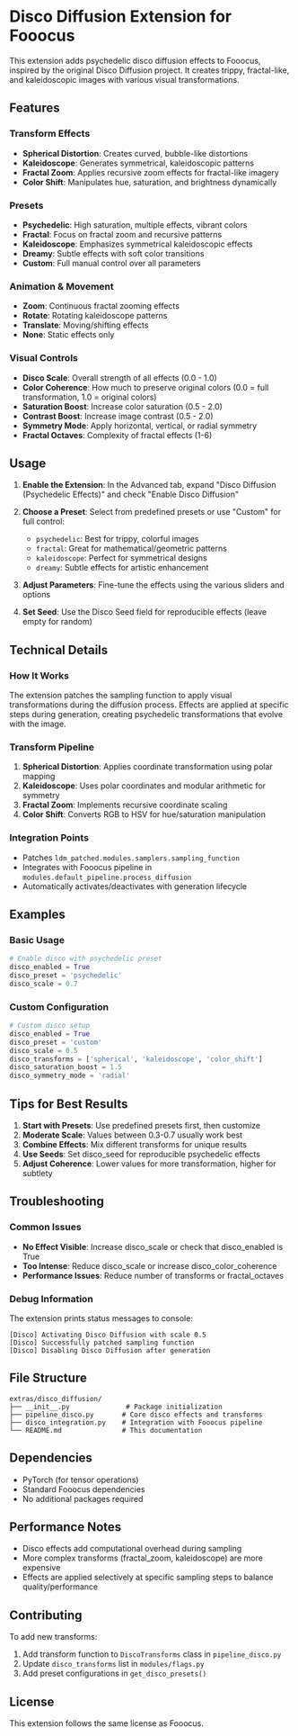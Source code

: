 # Disco Diffusion Extension for Fooocus

This extension adds psychedelic disco diffusion effects to Fooocus, inspired by the original Disco Diffusion project. It creates trippy, fractal-like, and kaleidoscopic images with various visual transformations.

## Features

### Transform Effects
- **Spherical Distortion**: Creates curved, bubble-like distortions
- **Kaleidoscope**: Generates symmetrical, kaleidoscopic patterns
- **Fractal Zoom**: Applies recursive zoom effects for fractal-like imagery
- **Color Shift**: Manipulates hue, saturation, and brightness dynamically

### Presets
- **Psychedelic**: High saturation, multiple effects, vibrant colors
- **Fractal**: Focus on fractal zoom and recursive patterns
- **Kaleidoscope**: Emphasizes symmetrical kaleidoscopic effects
- **Dreamy**: Subtle effects with soft color transitions
- **Custom**: Full manual control over all parameters

### Animation & Movement
- **Zoom**: Continuous fractal zooming effects
- **Rotate**: Rotating kaleidoscope patterns
- **Translate**: Moving/shifting effects
- **None**: Static effects only

### Visual Controls
- **Disco Scale**: Overall strength of all effects (0.0 - 1.0)
- **Color Coherence**: How much to preserve original colors (0.0 = full transformation, 1.0 = original colors)
- **Saturation Boost**: Increase color saturation (0.5 - 2.0)
- **Contrast Boost**: Increase image contrast (0.5 - 2.0)
- **Symmetry Mode**: Apply horizontal, vertical, or radial symmetry
- **Fractal Octaves**: Complexity of fractal effects (1-6)

## Usage

1. **Enable the Extension**: In the Advanced tab, expand "Disco Diffusion (Psychedelic Effects)" and check "Enable Disco Diffusion"

2. **Choose a Preset**: Select from predefined presets or use "Custom" for full control:
   - `psychedelic`: Best for trippy, colorful images
   - `fractal`: Great for mathematical/geometric patterns
   - `kaleidoscope`: Perfect for symmetrical designs
   - `dreamy`: Subtle effects for artistic enhancement

3. **Adjust Parameters**: Fine-tune the effects using the various sliders and options

4. **Set Seed**: Use the Disco Seed field for reproducible effects (leave empty for random)

## Technical Details

### How It Works
The extension patches the sampling function to apply visual transformations during the diffusion process. Effects are applied at specific steps during generation, creating psychedelic transformations that evolve with the image.

### Transform Pipeline
1. **Spherical Distortion**: Applies coordinate transformation using polar mapping
2. **Kaleidoscope**: Uses polar coordinates and modular arithmetic for symmetry
3. **Fractal Zoom**: Implements recursive coordinate scaling
4. **Color Shift**: Converts RGB to HSV for hue/saturation manipulation

### Integration Points
- Patches `ldm_patched.modules.samplers.sampling_function`
- Integrates with Fooocus pipeline in `modules.default_pipeline.process_diffusion`
- Automatically activates/deactivates with generation lifecycle

## Examples

### Basic Usage
```python
# Enable disco with psychedelic preset
disco_enabled = True
disco_preset = 'psychedelic'
disco_scale = 0.7
```

### Custom Configuration
```python
# Custom disco setup
disco_enabled = True
disco_preset = 'custom'
disco_scale = 0.5
disco_transforms = ['spherical', 'kaleidoscope', 'color_shift']
disco_saturation_boost = 1.5
disco_symmetry_mode = 'radial'
```

## Tips for Best Results

1. **Start with Presets**: Use predefined presets first, then customize
2. **Moderate Scale**: Values between 0.3-0.7 usually work best
3. **Combine Effects**: Mix different transforms for unique results
4. **Use Seeds**: Set disco_seed for reproducible psychedelic effects
5. **Adjust Coherence**: Lower values for more transformation, higher for subtlety

## Troubleshooting

### Common Issues
- **No Effect Visible**: Increase disco_scale or check that disco_enabled is True
- **Too Intense**: Reduce disco_scale or increase disco_color_coherence
- **Performance Issues**: Reduce number of transforms or fractal_octaves

### Debug Information
The extension prints status messages to console:
```
[Disco] Activating Disco Diffusion with scale 0.5
[Disco] Successfully patched sampling function
[Disco] Disabling Disco Diffusion after generation
```

## File Structure
```
extras/disco_diffusion/
├── __init__.py              # Package initialization
├── pipeline_disco.py       # Core disco effects and transforms
├── disco_integration.py    # Integration with Fooocus pipeline
└── README.md               # This documentation
```

## Dependencies
- PyTorch (for tensor operations)
- Standard Fooocus dependencies
- No additional packages required

## Performance Notes
- Disco effects add computational overhead during sampling
- More complex transforms (fractal_zoom, kaleidoscope) are more expensive
- Effects are applied selectively at specific sampling steps to balance quality/performance

## Contributing
To add new transforms:
1. Add transform function to `DiscoTransforms` class in `pipeline_disco.py`
2. Update `disco_transforms` list in `modules/flags.py`
3. Add preset configurations in `get_disco_presets()`

## License
This extension follows the same license as Fooocus.